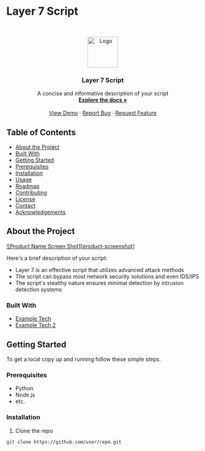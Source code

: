 # Layer 7 Script

<br />
<p align="center">
 <a href="https://github.com/user/repo">
    <img src="https://user-images.githubusercontent.com/user/repo/main/logo.png" alt="Logo" width="80" height="80">
 </a>

 <h3 align="center">Layer 7 Script</h3>

 <p align="center">
    A concise and informative description of your script
    <br />
    <a href="https://github.com/user/repo"><strong>Explore the docs »</strong></a>
    <br />
    <br />
    <a href="https://github.com/user/repo">View Demo</a>
    ·
    <a href="https://github.com/user/repo/issues">Report Bug</a>
    ·
    <a href="https://github.com/user/repo/issues">Request Feature</a>
 </p>
</p>

## Table of Contents

- [About the Project](#about-the-project)
 - [Built With](#built-with)
- [Getting Started](#getting-started)
 - [Prerequisites](#prerequisites)
 - [Installation](#installation)
- [Usage](#usage)
- [Roadmap](#roadmap)
- [Contributing](#contributing)
- [License](#license)
- [Contact](#contact)
- [Acknowledgements](#acknowledgements)

## About the Project

[![Product Name Screen Shot][product-screenshot]](https://example.com)

Here's a brief description of your script:

- Layer 7 is an effective script that utilizes advanced attack methods
- The script can bypass most network security solutions and even IDS/IPS
- The script's stealthy nature ensures minimal detection by intrusion detection systems

### Built With

- [Example Tech](https://www.example.com)
- [Example Tech 2](https://www.example.com)

## Getting Started

To get a local copy up and running follow these simple steps.

### Prerequisites

- Python
- Node.js
- etc.

### Installation

1. Clone the repo
```sh
git clone https://github.com/user/repo.git
